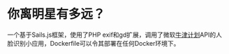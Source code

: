 # 你离明星有多远？

一个基于Sails.js框架，使用了PHP exif和gd扩展，调用了微软[牛津计划](www.projectoxford.com)API的人脸识别小应用，Dockerfile可以令其部署在任何Docker环境下。
